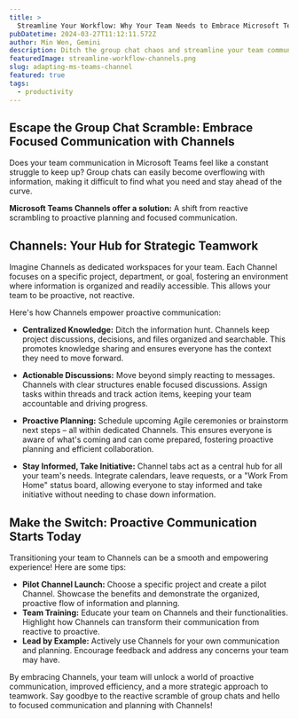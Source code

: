 ```yaml
---
title: >
  Streamline Your Workflow: Why Your Team Needs to Embrace Microsoft Teams Channels
pubDatetime: 2024-03-27T11:12:11.572Z
author: Min Wen, Gemini
description: Ditch the group chat chaos and streamline your team communication with the power of Microsoft Teams Channels.
featuredImage: streamline-workflow-channels.png
slug: adapting-ms-teams-channel
featured: true
tags:
  - productivity
---
```


## Escape the Group Chat Scramble: Embrace Focused Communication with Channels

Does your team communication in Microsoft Teams feel like a constant struggle to keep up? Group chats can easily become overflowing with information, making it difficult to find what you need and stay ahead of the curve.

**Microsoft Teams Channels offer a solution:** A shift from reactive scrambling to proactive planning and focused communication.

## Channels: Your Hub for Strategic Teamwork

Imagine Channels as dedicated workspaces for your team. Each Channel focuses on a specific project, department, or goal, fostering an environment where information is organized and readily accessible. This allows your team to be proactive, not reactive.

Here's how Channels empower proactive communication:

- **Centralized Knowledge:** Ditch the information hunt. Channels keep project discussions, decisions, and files organized and searchable. This promotes knowledge sharing and ensures everyone has the context they need to move forward.

- **Actionable Discussions:** Move beyond simply reacting to messages. Channels with clear structures enable focused discussions. Assign tasks within threads and track action items, keeping your team accountable and driving progress.

- **Proactive Planning:** Schedule upcoming Agile ceremonies or brainstorm next steps – all within dedicated Channels. This ensures everyone is aware of what's coming and can come prepared, fostering proactive planning and efficient collaboration.

- **Stay Informed, Take Initiative:** Channel tabs act as a central hub for all your team's needs. Integrate calendars, leave requests, or a "Work From Home" status board, allowing everyone to stay informed and take initiative without needing to chase down information.

## Make the Switch: Proactive Communication Starts Today

Transitioning your team to Channels can be a smooth and empowering experience! Here are some tips:

- **Pilot Channel Launch:** Choose a specific project and create a pilot Channel. Showcase the benefits and demonstrate the organized, proactive flow of information and planning.
- **Team Training:** Educate your team on Channels and their functionalities. Highlight how Channels can transform their communication from reactive to proactive.
- **Lead by Example:** Actively use Channels for your own communication and planning. Encourage feedback and address any concerns your team may have.

By embracing Channels, your team will unlock a world of proactive communication, improved efficiency, and a more strategic approach to teamwork. Say goodbye to the reactive scramble of group chats and hello to focused communication and planning with Channels!
